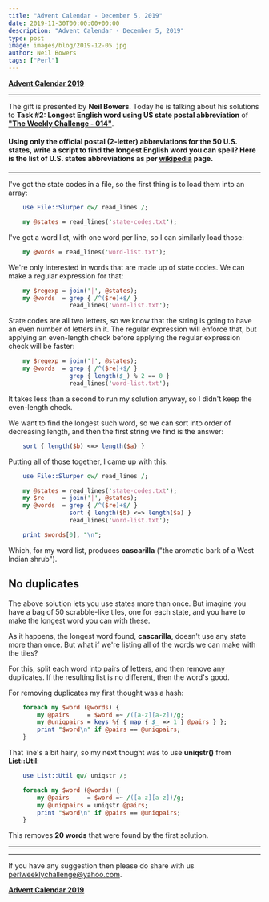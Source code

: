 ```yaml
---
title: "Advent Calendar - December 5, 2019"
date: 2019-11-30T00:00:00+00:00
description: "Advent Calendar - December 5, 2019"
type: post
image: images/blog/2019-12-05.jpg
author: Neil Bowers
tags: ["Perl"]
---
```


[**Advent Calendar 2019**](/blog/advent-calendar-2019)
***

The gift is presented by **Neil Bowers**. Today he is talking about his solutions to **Task #2: Longest English word using US state postal abbreviation** of [**"The Weekly Challenge - 014"**](/blog/perl-weekly-challenge-014).

#### Using only the official postal (2-letter) abbreviations for the 50 U.S. states, write a script to find the longest English word you can spell? Here is the list of U.S. states abbreviations as per [wikipedia](https://en.wikipedia.org/wiki/List_of_U.S._state_abbreviations) page.

***

I've got the state codes in a file, so the first thing is to load them into an array:

```perl
    use File::Slurper qw/ read_lines /;

    my @states = read_lines('state-codes.txt');
```

I've got a word list, with one word per line, so I can similarly load those:

```perl
    my @words = read_lines('word-list.txt');
```

We're only interested in words that are made up of state codes. We can make a regular expression for that:

```perl
    my $regexp = join('|', @states);
    my @words  = grep { /^($re)+$/ }
                 read_lines('word-list.txt');
```

State codes are all two letters, so we know that the string is going to have an even number of letters in it. The regular expression will enforce that, but applying an even-length check before applying the regular expression check will be faster:

```perl
    my $regexp = join('|', @states);
    my @words  = grep { /^($re)+$/ }
                 grep { length($_) % 2 == 0 }
                 read_lines('word-list.txt');
```

It takes less than a second to run my solution anyway, so I didn't keep the even-length check.

We want to find the longest such word, so we can sort into order of decreasing length, and then the first string we find is the answer:

```perl
    sort { length($b) <=> length($a) }
```

Putting all of those together, I came up with this:

```perl
    use File::Slurper qw/ read_lines /;

    my @states = read_lines('state-codes.txt');
    my $re     = join('|', @states);
    my @words  = grep { /^($re)+$/ }
                 sort { length($b) <=> length($a) }
                 read_lines('word-list.txt');

    print $words[0], "\n";
```

Which, for my word list, produces **cascarilla** ("the aromatic bark of a West Indian shrub").

## No duplicates

The above solution lets you use states more than once. But imagine you have a bag of 50 scrabble-like tiles, one for each state, and you have to make the longest word you can with these.

As it happens, the longest word found, **cascarilla**, doesn't use any state more than once. But what if we're listing all of the words we can make with the tiles?

For this, split each word into pairs of letters, and then remove any duplicates. If the resulting list is no different, then the word's good.

For removing duplicates my first thought was a hash:

```perl
    foreach my $word (@words) {
        my @pairs     = $word =~ /([a-z][a-z])/g;
        my @uniqpairs = keys %{ { map { $_ => 1 } @pairs } };
        print "$word\n" if @pairs == @uniqpairs;
    }
```
That line's a bit hairy, so my next thought was to use **uniqstr()** from **List::Util**:

```perl
    use List::Util qw/ uniqstr /;

    foreach my $word (@words) {
        my @pairs     = $word =~ /([a-z][a-z])/g;
        my @uniqpairs = uniqstr @pairs;
        print "$word\n" if @pairs == @uniqpairs;
    }
```

This removes **20 words** that were found by the first solution.

***
***
If you have any suggestion then please do share with us <perlweeklychallenge@yahoo.com>.

[**Advent Calendar 2019**](/blog/advent-calendar-2019)
